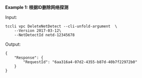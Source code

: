 **Example 1: 根据ID删除网络探测**



Input: 

```
tccli vpc DeleteNetDetect --cli-unfold-argument  \
    --Version 2017-03-12\
    --NetDetectId netd-12345678
```

Output: 
```
{
    "Response": {
        "RequestId": "6aa316a4-07d2-4355-b87d-40b7f22972b0"
    }
}
```

